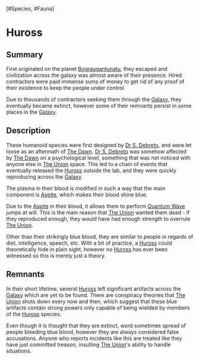 [#Species, #Fauna]

# Huross

## Summary

First originated on the planet [Bograugantunatu](../../Planets/Bograugantunatu.md), they escaped and civilization across the galaxy was almost aware of their presence. Hired contractors were paid immense sums of money to get rid of any proof of their existence to keep the people under control.

Due to thousands of contractors seeking them through the [Galaxy](../../Galaxy/Galaxy.md), they eventually became extinct, however some of their remnants persist in some places in the [Galaxy](../../Galaxy/Galaxy.md).

## Description

These humanoid species were first designed by [Dr S. Debreto](../../Influential%20Persons/Dr%20S.%20Debreto.md), and were let loose as an aftermath of [The Dawn](../../Large%20Events/The%20Dawn.md). [Dr S. Debreto](../../Influential%20Persons/Dr%20S.%20Debreto.md) was somehow affected by [The Dawn](../../Large%20Events/The%20Dawn.md) on a psychological level, something that was not noticed with anyone else in [The Union](../../Factions/The%20Union.md) space. This led to a chain of events that eventually released the [Huross](Huross.md) outside the lab, and they were quickly reproducing across the [Galaxy](../../Galaxy/Galaxy.md).

The plasma in their blood is modified in such a way that the main component is [Aspite](../../Materials/Aspite.md), which makes their blood shine blue.

Due to the [Aspite](../../Materials/Aspite.md) in their blood, it allows them to perform [Quantum Wave](../../Physics/Quantum%20Wave.md) jumps at will. This is the main reason that [The Union](../../Factions/The%20Union.md) wanted them dead - if they reproduced enough, they would have had enough strength to overrule [The Union](../../Factions/The%20Union.md).

Other than their strikingly blue blood, they are similar to people in regards of diet, intelligence, speech, etc. With a bit of practice, a [Huross](Huross.md) could theoretically hide in plain sight, however no [Huross](Huross.md) has ever been witnessed so this is merely just a theory.

## Remnants

In their short lifetime, several [Huross](Huross.md) left significant artifacts across the [Galaxy](../../Galaxy/Galaxy.md) which are yet to be found. There are conspiracy theories that [The Union](../../Factions/The%20Union.md) shuts down every now and then, which suggest that these blue artifacts contain strong powers only capable of being wielded by members of the [Huross](Huross.md) species.

Even though it is thought that they are extinct, word sometimes spread of people bleeding blue blood, however they are always considered false accusations. Anyone who reports incidents like this are treated like they have just committed treason, insulting [The Union](../../Factions/The%20Union.md)'s ability to handle situations.